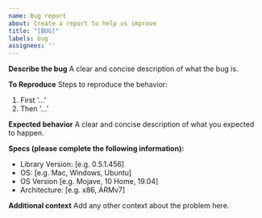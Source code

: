 ```yaml
---
name: Bug report
about: Create a report to help us improve
title: "[BUG]"
labels: bug
assignees: ''
---
```


**Describe the bug**
A clear and concise description of what the bug is.

**To Reproduce**
Steps to reproduce the behavior:
1. First '...'
2. Then '...'

**Expected behavior**
A clear and concise description of what you expected to happen.

**Specs (please complete the following information):**
 - Library Version: [e.g. 0.5.1.456]
 - OS: [e.g. Mac, Windows, Ubuntu]
 - OS Version [e.g. Mojave, 10 Home, 19.04]
 - Architecture: [e.g. x86, ARMv7]

**Additional context**
Add any other context about the problem here.